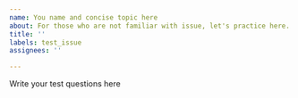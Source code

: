 ```yaml
---
name: You name and concise topic here
about: For those who are not familiar with issue, let's practice here.
title: ''
labels: test_issue
assignees: ''

---
```


Write your test questions here
